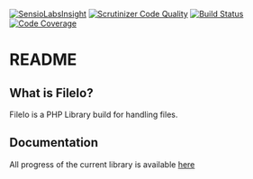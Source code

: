 [![SensioLabsInsight](https://insight.sensiolabs.com/projects/8277cd38-fafd-4572-a8a3-5c6228593fe4/mini.png)](https://insight.sensiolabs.com/projects/8277cd38-fafd-4572-a8a3-5c6228593fe4)
[![Scrutinizer Code Quality](https://scrutinizer-ci.com/g/needle-project/fileio/badges/quality-score.png?b=master)](https://scrutinizer-ci.com/g/needle-project/fileio/?branch=master)
[![Build Status](https://scrutinizer-ci.com/g/needle-project/fileio/badges/build.png?b=master)](https://scrutinizer-ci.com/g/needle-project/fileio/build-status/master)
[![Code Coverage](https://scrutinizer-ci.com/g/needle-project/fileio/badges/coverage.png?b=master)](https://scrutinizer-ci.com/g/needle-project/fileio/?branch=master)

README
======
What is FileIo?
--------
FileIo is a PHP Library build for handling files.

Documentation
--------
All progress of the current library is available [here](https://adrian.tilita.ro)
